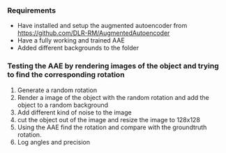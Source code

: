 ### Requirements

- Have installed and setup the augmented autoencoder from https://github.com/DLR-RM/AugmentedAutoencoder
- Have a fully working and trained AAE
- Added different backgrounds to the folder <Background>

### Testing the AAE by rendering images of the object and trying to find the corresponding rotation

1. Generate a random rotation
2. Render a image of the object with the random rotation and add the object to a random background
3. Add different kind of noise to the image
4. cut the object out of the image and resize the image to 128x128
5. Using the AAE find the rotation and compare with the groundtruth rotation.
6. Log angles and precision



